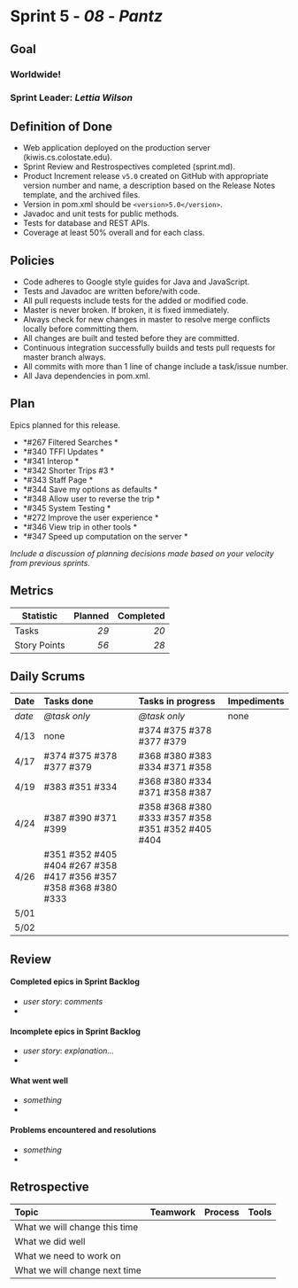 # Sprint 5 - *08* - *Pantz*

## Goal

### Worldwide!
### Sprint Leader: *Lettia Wilson*

## Definition of Done

* Web application deployed on the production server (kiwis.cs.colostate.edu).
* Sprint Review and Restrospectives completed (sprint.md).
* Product Increment release `v5.0` created on GitHub with appropriate version number and name, a description based on the Release Notes template, and the archived files.
* Version in pom.xml should be `<version>5.0</version>`.
* Javadoc and unit tests for public methods.
* Tests for database and REST APIs.
* Coverage at least 50% overall and for each class.

## Policies

* Code adheres to Google style guides for Java and JavaScript.
* Tests and Javadoc are written before/with code.  
* All pull requests include tests for the added or modified code.
* Master is never broken.  If broken, it is fixed immediately.
* Always check for new changes in master to resolve merge conflicts locally before committing them.
* All changes are built and tested before they are committed.
* Continuous integration successfully builds and tests pull requests for master branch always.
* All commits with more than 1 line of change include a task/issue number.
* All Java dependencies in pom.xml.

## Plan

Epics planned for this release.

* *#267 Filtered Searches * 
* *#340 TFFI Updates *
* *#341 Interop *
* *#342 Shorter Trips #3 *
* *#343 Staff Page *
* *#344 Save my options as defaults *
* *#348 Allow user to reverse the trip *
* *#345 System Testing *
* *#272 Improve the user experience *
* *#346 View trip in other tools *
* *#347 Speed up computation on the server *

*Include a discussion of planning decisions made based on your velocity from previous sprints.*

## Metrics

Statistic | Planned | Completed
--- | ---: | ---:
Tasks |  *29*   | *20* 
Story Points |  *56*  | *28* 

## Daily Scrums

Date | Tasks done  | Tasks in progress | Impediments 
:--- | :--- | :--- | :--- 
*date* | *@task only* | *@task only* | none
 | 4/13| none | #374 #375 #378 #377 #379| 
 | 4/17| #374  #375 #378 #377 #379| #368 #380 #383 #334 #371 #358|
 | 4/19| #383 #351 #334 | #368 #380 #334 #371 #358 #387| 
 | 4/24| #387 #390 #371 #399 | #358 #368 #380 #333 #357 #358 #351 #352 #405 #404|
 | 4/26| #351 #352 #405 #404 #267 #358 #417 #356 #357 #358 #368 #380 #333|| 
 | 5/01| | 
 | 5/02| | 
 
 

## Review

#### Completed epics in Sprint Backlog 
* *user story*:  *comments*
* 

#### Incomplete epics in Sprint Backlog 
* *user story*: *explanation...*
*

#### What went well
* *something*
*

#### Problems encountered and resolutions
* *something*
*

## Retrospective

Topic | Teamwork | Process | Tools
:--- | :--- | :--- | :---
What we will change this time |  |  | 
What we did well |  |  | 
What we need to work on |  |  |
What we will change next time |  |  | 
